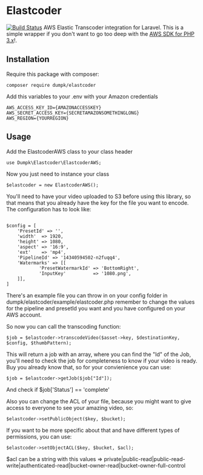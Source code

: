 # Elastcoder
[![Build Status](https://travis-ci.org/dumpk/elastcoder.svg?branch=master)](https://travis-ci.org/dumpk/elastcoder)
AWS Elastic Transcoder integration for Laravel. This is a simple wrapper if you don't want to go too deep with the [AWS SDK for PHP 3.x](http://docs.aws.amazon.com/aws-sdk-php/v3/api/index.html)!.

## Installation

Require this package with composer:

```
composer require dumpk/elastcoder
```

Add this variables to your .env with your Amazon credentials

```
AWS_ACCESS_KEY_ID={AMAZONACCESSKEY}
AWS_SECRET_ACCESS_KEY={SECRETAMAZONSOMETHINGLONG}
AWS_REGION={YOURREGION}
```

## Usage

Add the ElastcoderAWS class to your class header
```
use Dumpk\Elastcoder\ElastcoderAWS;
```

Now you just need to instance your class

```
$elastcoder = new ElastcoderAWS();
```

You'll need to have your video uploaded to S3 before using this library, so that means that you already have the key for the file you want to encode.
The configuration has to look like:

```

$config = [
    'PresetId' => '',
    'width'  => 1920,
    'height' => 1080,
    'aspect' => '16:9',
	'ext'	 => 'mp4',
	'PipelineId' => '14340594502-n2fuqq4',
    'Watermarks' => [[
            'PresetWatermarkId' => 'BottomRight',
            'InputKey'          => '1080.png',
    ]],
]

```

There's an example file you can throw in on your config folder in dumpk/elastcoder/example/elastcoder.php remember to change the values for the pipeline and presetId you want and you have configured on your AWS account.

So now you can call the transcoding function:

```
$job = $elastcoder->transcodeVideo($asset->key, $destinationKey, $config, $thumbPattern);

```

This will return a job with an array, where you can find the "Id" of the Job, you'll need to check the job for completeness to know if your video is ready. Buy you already know that, so for your convienience you can use:

```
$job = $elastcoder->getJob($job["Id"]);

```
And check if $job['Status'] == 'complete'

Also you can change the ACL of your file, because you might want to give access to everyone to see your amazing video, so:
```
$elastcoder->setPublicObject($key, $bucket);

```

If you want to be more specific about that and have different types of permissions, you can use:
```
$elastcoder->setObjectACL($key, $bucket, $acl);

```
$acl can be a string with this values => private|public-read|public-read-write|authenticated-read|bucket-owner-read|bucket-owner-full-control
